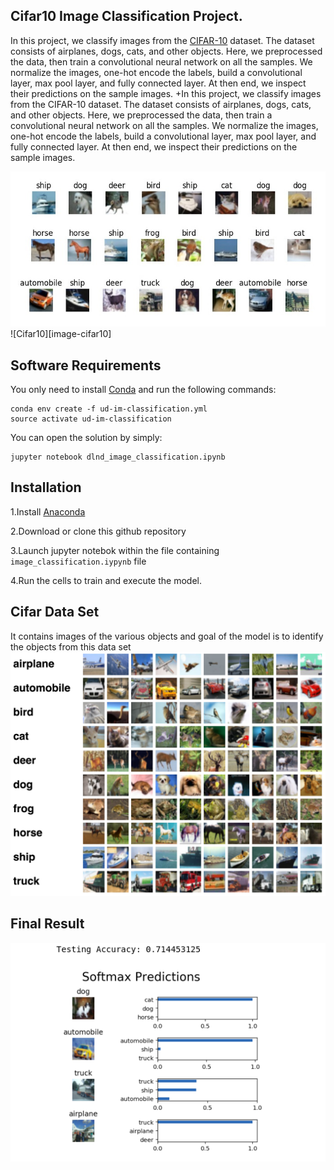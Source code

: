## Cifar10 Image Classification Project.

In this project, we classify images from the [CIFAR-10](https://www.cs.toronto.edu/~kriz/cifar.html) dataset. The dataset consists of airplanes, dogs, cats, and other objects. Here, we preprocessed the data, then train a convolutional neural network on all the samples. We normalize the images, one-hot encode the labels, build a convolutional layer, max pool layer, and fully connected layer. At then end, we inspect their predictions on the sample images.	+In this project, we classify images from the CIFAR-10 dataset. The dataset consists of airplanes, dogs, cats, and other objects. Here, we preprocessed the data, then train a convolutional neural network on all the samples. We normalize the images, one-hot encode the labels, build a convolutional layer, max pool layer, and fully connected layer. At then end, we inspect their predictions on the sample images.  
 	 
![](images/cifar1.jpg)	![Cifar10][image-cifar10]
 	 
## Software Requirements
	
You only need to install [Conda](https://conda.io/docs/install/quick.html) and run the following commands:
```
conda env create -f ud-im-classification.yml
source activate ud-im-classification
```
You can open the solution by simply:
```
jupyter notebook dlnd_image_classification.ipynb 
```
## Installation 

1.Install [Anaconda](https://www.anaconda.com/download/#linux)

2.Download or clone this github repository 	
  	
3.Launch jupyter notebok within the file containing `image_classification.iypynb` file	

4.Run the cells to train and execute the model. 	
  	
## Cifar Data Set	
 It contains images of the various objects and goal of the model is to identify the objects from this data set	
![](images/cifar10.png)	
  	
## Final Result	

![](images/final_prediction.png)
